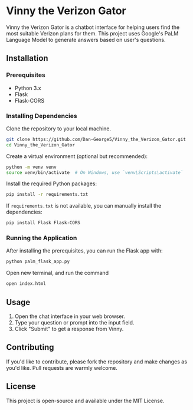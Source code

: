 # Vinny the Verizon Gator

Vinny the Verizon Gator is a chatbot interface for helping users find the most suitable Verizon plans for them. This project uses Google's PaLM Language Model to generate answers based on user's questions.

## Installation

### Prerequisites

- Python 3.x
- Flask
- Flask-CORS

### Installing Dependencies

Clone the repository to your local machine.

```bash
git clone https://github.com/Dan-George5/Vinny_the_Verizon_Gator.git
cd Vinny_the_Verizon_Gator
```

Create a virtual environment (optional but recommended):

```bash
python -m venv venv
source venv/bin/activate  # On Windows, use `venv\Scripts\activate`
```

Install the required Python packages:

```bash
pip install -r requirements.txt
```

If `requirements.txt` is not available, you can manually install the dependencies:

```bash
pip install Flask Flask-CORS
```

### Running the Application

After installing the prerequisites, you can run the Flask app with:

```bash
python palm_flask_app.py
```

Open new terminal, and run the command

```bash
open index.html
```

## Usage

1. Open the chat interface in your web browser.
2. Type your question or prompt into the input field.
3. Click "Submit" to get a response from Vinny.

## Contributing

If you'd like to contribute, please fork the repository and make changes as you'd like. Pull requests are warmly welcome.

## License

This project is open-source and available under the MIT License.
